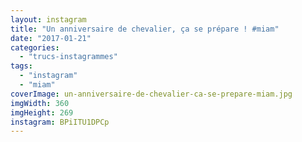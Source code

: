 ```yaml
---
layout: instagram
title: "Un anniversaire de chevalier, ça se prépare ! #miam"
date: "2017-01-21"
categories: 
  - "trucs-instagrammes"
tags: 
  - "instagram"
  - "miam"
coverImage: un-anniversaire-de-chevalier-ca-se-prepare-miam.jpg
imgWidth: 360
imgHeight: 269
instagram: BPiITU1DPCp
---
```

